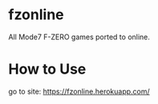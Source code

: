 # fzonline
All Mode7 F-ZERO games ported to online.

# How to Use
go to site:
https://fzonline.herokuapp.com/
